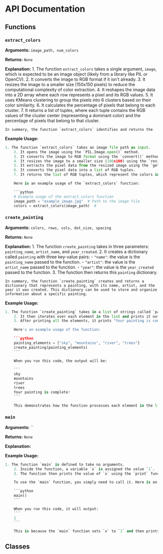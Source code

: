 # API Documentation

## Functions

### `extract_colors`
**Arguments:** `image_path, num_colors`

**Returns:** `None`

**Explanation:** 1. The function `extract_colors` takes a single argument, `image`, which is expected to be an image object (likely from a library like PIL or OpenCV).
    2. It converts the image to RGB format if it isn't already.
    3. It resizes the image to a smaller size (150x150 pixels) to reduce the computational complexity of color extraction.
    4. It reshapes the image data into a 2D array where each row represents a pixel and its RGB values.
    5. It uses KMeans clustering to group the pixels into 6 clusters based on their color similarity.
    6. It calculates the percentage of pixels that belong to each cluster.
    7. It returns a list of tuples, where each tuple contains the RGB values of the cluster center (representing a dominant color) and the percentage of pixels that belong to that cluster.

    In summary, the function `extract_colors` identifies and returns the

**Example Usage:**
```python
1. The function `extract_colors` takes an image file path as input.
    2. It opens the image using the `PIL.Image.open()` method.
    3. It converts the image to RGB format using the `convert()` method.
    4. It resizes the image to a smaller size (100x100) using the `resize()` method to reduce the number of pixels for faster processing.
    5. It extracts the pixel data from the resized image using the `getdata()` method.
    6. It converts the pixel data into a list of RGB tuples.
    7. It returns the list of RGB tuples, which represent the colors in the image.

    Here is an example usage of the `extract_colors` function:

    ```python
    # Example usage of the extract_colors function
    image_path = "example_image.jpg"  # Path to the image file
    colors = extract_colors(image_path)  #
```

### `create_painting`
**Arguments:** `colors, rows, cols, dot_size, spacing`

**Returns:** `None`

**Explanation:** 1. The function `create_painting` takes in three parameters: `painting_name`, `artist_name`, and `year_created`.
    2. It creates a dictionary called `painting` with three key-value pairs:
       - `"name"`: the value is the `painting_name` passed to the function.
       - `"artist"`: the value is the `artist_name` passed to the function.
       - `"year"`: the value is the `year_created` passed to the function.
    3. The function then returns this `painting` dictionary.

    In summary, the function `create_painting` creates and returns a dictionary that represents a painting, with its name, artist, and the year it was created. This dictionary can be used to store and organize information about a specific painting.

**Example Usage:**
```python
1. The function `create_painting` takes in a list of strings called `painting_elements`.
    2. It then iterates over each element in the list and prints it out.
    3. After printing all the elements, it prints "Your painting is complete!" to indicate that the process is finished.

    Here's an example usage of the function:

    ```python
    painting_elements = ["sky", "mountains", "river", "trees"]
    create_painting(painting_elements)
    ```

    When you run this code, the output will be:

    ```
    sky
    mountains
    river
    trees
    Your painting is complete!
    ```

    This demonstrates how the function processes each element in the list and prints them out, followed by a completion message.
```

### `main`
**Arguments:** ``

**Returns:** `None`

**Explanation:** 

**Example Usage:**
```python
1. The function `main` is defined to take no arguments.
    2. Inside the function, a variable `x` is assigned the value `1`.
    3. The function then prints the value of `x` using the `print` function.

    To use the `main` function, you simply need to call it. Here is an example:

    ```python
    main()
    ```

    When you run this code, it will output:
    ```
    1
    ```

    This is because the `main` function sets `x` to `1` and then prints it.
```

## Classes

